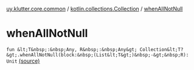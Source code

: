 [uy.klutter.core.common](../index.md) / [kotlin.collections.Collection](index.md) / [whenAllNotNull](.)


# whenAllNotNull

`fun &lt;T&nbsp;:&nbsp;Any, R&nbsp;:&nbsp;Any&gt; Collection&lt;T?&gt;.whenAllNotNull(block:&nbsp;(List&lt;T&gt;)&nbsp;-&gt;&nbsp;R): Unit` [(source)](https://github.com/kohesive/klutter/blob/master/core-jdk6/src/main/kotlin/uy/klutter/core/common/Common.kt#L58)



